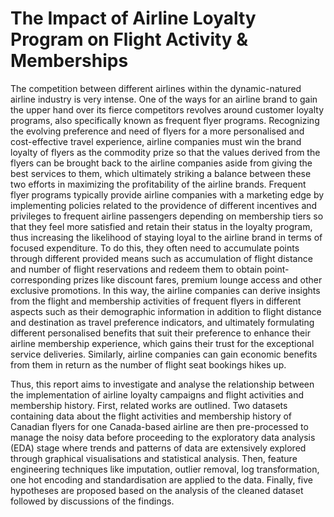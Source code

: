 # The Impact of Airline Loyalty Program on Flight Activity & Memberships
The competition between different airlines within the dynamic-natured airline industry is very intense. One of the ways for an airline brand to gain the upper hand over its fierce competitors revolves around customer loyalty programs, also specifically known as frequent flyer programs. Recognizing the evolving preference and need of flyers for a more personalised and cost-effective travel experience, airline companies must win the brand loyalty of flyers as the commodity prize so that the values derived from the flyers can be brought back to the airline companies aside from giving the best services to them, which ultimately striking a balance between these two efforts in maximizing the profitability of the airline brands. Frequent flyer programs typically provide airline companies with a marketing edge by implementing policies related to the providence of different incentives and privileges to frequent airline passengers depending on membership tiers so that they feel more satisfied and retain their status in the loyalty program, thus increasing the likelihood of staying loyal to the airline brand in terms of focused expenditure. To do this, they often need to accumulate points through different provided means such as accumulation of flight distance and number of flight reservations and redeem them to obtain point-corresponding prizes like discount fares, premium lounge access and other exclusive promotions. In this way, the airline companies can derive insights from the flight and membership activities of frequent flyers in different aspects such as their demographic information in addition to flight distance and destination as travel preference indicators, and ultimately formulating different personalised benefits that suit their preference to enhance their airline membership experience, which gains their trust for the exceptional service deliveries. Similarly, airline companies can gain economic benefits from them in return as the number of flight seat bookings hikes up. 

Thus, this report aims to investigate and analyse the relationship between the implementation of airline loyalty campaigns and flight activities and membership history. First, related works are outlined. Two datasets containing data about the flight activities and membership history of Canadian flyers for one Canada-based airline are then pre-processed to manage the noisy data before proceeding to the exploratory data analysis (EDA) stage where trends and patterns of data are extensively explored through graphical visualisations and statistical analysis. Then, feature engineering techniques like imputation, outlier removal, log transformation, one hot encoding and standardisation are applied to the data. Finally, five hypotheses are proposed based on the analysis of the cleaned dataset followed by discussions of the findings.
